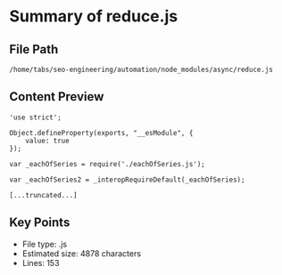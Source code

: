 # Summary of reduce.js
  
## File Path
`/home/tabs/seo-engineering/automation/node_modules/async/reduce.js`

## Content Preview
```
'use strict';

Object.defineProperty(exports, "__esModule", {
    value: true
});

var _eachOfSeries = require('./eachOfSeries.js');

var _eachOfSeries2 = _interopRequireDefault(_eachOfSeries);

[...truncated...]
```

## Key Points
- File type: .js
- Estimated size: 4878 characters
- Lines: 153
